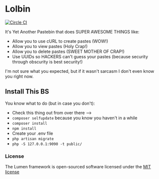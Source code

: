 # Lolbin

[![Circle CI](https://circleci.com/gh/afolson/lolbin/tree/master.svg?style=svg)](https://circleci.com/gh/afolson/lolbin/tree/master)

It's Yet Another Pastebin that does SUPER AWESOME THINGS like:

- Allow you to use cURL to create pastes (WOW!)
- Allow you to view pastes (Holy Crap!)
- Allow you to delete pastes (SWEET MOTHER OF CRAP!)
- Use UUIDs so HACKERS can't guess your pastes (because security through obscurity is best security!)

I'm not sure what you expected, but if it wasn't sarcasm I don't even know you right now.

## Install This BS

You know what to do (but in case you don't):

- Check this thing out from over there -->
- `composer selfupdate` because you know you haven't in a while
- `composer install`
- `npm install`
- Create your .env file
- `php artisan migrate`
- `php -S 127.0.0.1:9090 -t public/`

### License

The Lumen framework is open-sourced software licensed under the [MIT license](http://opensource.org/licenses/MIT)
